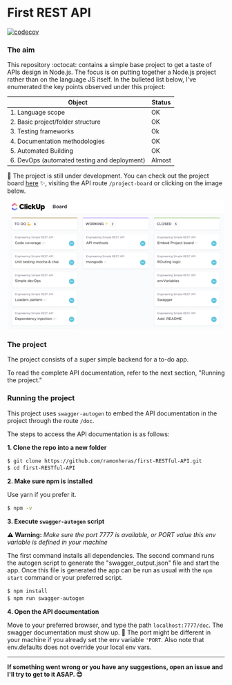 # First REST API

[![codecov](https://codecov.io/gh/ramonheras/first-RESTful-API/branch/develop/graph/badge.svg?token=HVKLXJGCZO)](https://codecov.io/gh/ramonheras/first-RESTful-API)

### The aim 
This repository :octocat: contains a simple base project to get a taste of APIs design in Node.js. The focus is on putting together a Node.js project rather than on the language JS itself. In the bulleted list below, I've enumerated the key points observed under this project:

| Object                                            | Status   |
| --                                                | --       |
| 1. Language scope                                 | OK       |
| 2. Basic project/folder structure                 | OK       |
| 3. Testing frameworks                             | Ok       |
| 4. Documentation methodologies                    | OK       |
| 5. Automated Building                             | OK       | 
| 6. DevOps (automated testing and deployment)      | Almost   |

:beginner: The project is still under development. You can check out the project board [here](https://sharing.clickup.com/b/h/6-128548700-2/16ab57aa76c49cc) :sparkles:, visiting the API route `/project-board` or clicking on the image below.

[![ClickUp Project Board](docs/images/project-board.png)](https://sharing.clickup.com/b/h/6-128548700-2/16ab57aa76c49cc)

### The project

The project consists of a super simple backend for a to-do app. 

To read the complete API documentation, refer to the next section, "Running the project." 

### Running the project 

This project uses `swagger-autogen` to embed the API documentation in the project through the route `/doc`.

The steps to access the API documentation is as follows:

**1. Clone the repo into a new folder**

```bash
$ git clone https://github.com/ramonheras/first-RESTful-API.git
$ cd first-RESTful-API
```

**2. Make sure npm is installed**

Use yarn if you prefer it.

```bash
$ npm -v
```

**3. Execute `swagger-autogen` script**

**:warning: Warning:** *Make sure the port 7777 is available, or PORT value this env variable is defined in your machine*

The first command installs all dependencies. The second command runs the autogen script to generate the "swagger_output.json" file and start the app. Once this file is generated the app can be run as usual with the `npm start` command or your preferred script.

```bash
$ npm install
$ npm run swagger-autogen
```

**4. Open the API documentation**

Move to your preferred browser, and type the path `localhost:7777/doc`. The swagger documentation must show up.
:pencil: The port might be different in your machine if you already set the env variable `'PORT`. Also note that env.defaults does not override your local env vars.

----

**If something went wrong or you have any suggestions, open an issue and I'll try to get to it ASAP. :blush:**
